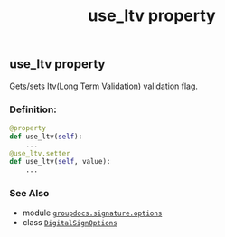 ﻿---
title: use_ltv property
second_title: GroupDocs.Signature for Python via .NET API References
description: 
type: docs
url: /python-net/groupdocs.signature.options/digitalsignoptions/use_ltv/
is_root: false
weight: 360
---

## use_ltv property


Gets/sets ltv(Long Term Validation) validation flag.
### Definition:
```python
@property
def use_ltv(self):
    ...
@use_ltv.setter
def use_ltv(self, value):
    ...
```

### See Also
* module [`groupdocs.signature.options`](../../)
* class [`DigitalSignOptions`](/signature/python-net/groupdocs.signature.options/digitalsignoptions)
